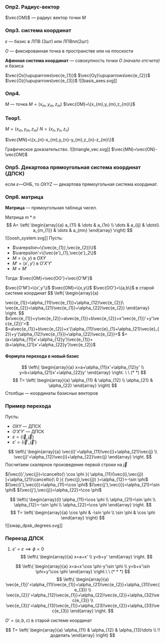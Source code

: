 ### Опр2. Радиус-вектор

$\vec{OM}$ — радиус вектор точки $M$

### Опр3. система координат

$\varepsilon$ ­— базис в ЛПВ (3шт) или ЛПВпл(2шт)

$O$ — фиксированная точка в пространстве или на плоскости

**Афинная система координат** — совокупность точки $O$ _(начало отсчета)_ и базиса

$\vec{Ox}\upuparrows\vec{e_{1}}$
$\vec{Oy}\upuparrows\vec{e_{2}}$
$\vec{Oz}\upuparrows\vec{e_{3}}$
![[basis_axes.svg]]
### Опр4. 
$M$ — точка
$M=(x_{m},y_{m},z_{m})$
$\vec{OM}=\{x_{m},y_{m},z_{m}\}$

### Теор1.

$M=(x_{m},y_{m},z_{m})$
$N=(x_{n},y_{n},z_{n})$

$\vec{MN}=\{x_{n}-x_{m},y_{n}-y_{m},z_{n}-z_{m}\}$

Графическое доказательство.
![[triangle_vec.svg]]
$\vec{MN}=\vec{ON}-\vec{OM}$
### Опр5. Декартова прямоугольная система координат (ДПСК)

если $\varepsilon$—ОНБ, то $OXYZ$ — декартова прямоугольная система координат.

### Опр6. матрица

**Матрица** — прямоугольная таблица чисел.

Матрица $m*n$ 
$$
A=
\left(
\begin{array}{a}
a_{11} & \dots & a_{1n} \\
\dots  & a_{ij}  & \dots\\
a_{m_{1}} & \dots & a_{mn}
\end{array}
\right)
$$
![[oosh_system.svg]]
Пусть:
- $\varepsilon=\{\vec{e_{1}},\vec{e_{2}}\}$
- $\varepsilon'=\{\vec{e'}_{1},\vec{e'}_2\}$
- $M=(x,y)$ в $OXY$
- $M'=(x',y')$ в $O'X'Y'$
- $M=M'$

Тогда:
$\vec{OM}=\vec{OO'}+\vec{O'M'}$

$\vec{O'M'}=\{x',y'\}$
$\vec{OM}=\{x,y\}$
$\vec{OO'}=\{a,b\}$ в старой системе координат
$$
\left\{
\begin{array}{a}

\vec{e_{1}}=\alpha_{11}\vec{e_{1}}+\alpha_{12}\vec{e_{2}}\\
\vec{e_{2}}=\alpha_{21}\vec{e_{1}}+\alpha_{22}\vec{e_{2}}
\end{array}
\right.
$$
$x\vec{e_{1}}+y\vec{e_{2}}=a\vec{e_{1}}+b\vec{e_{2}}+x'\vec{e_{1}}'+y'\vec{e_{2}}'=$
$=a\vec{e_{1}}+b\vec{e_{2}}+x'(\alpha_{11}\vec{e}_{1}+\alpha_{21}\vec{e}_{2})+y'(\alpha_{12}\vec{e_{1}})+\alpha_{22}\vec{e_{2}}=$
$=(a+\alpha_{11}x'+\alpha_{12}y')\vec{e_{1}}+(b+\alpha_{21}x'+\alpha_{22}y')\vec{e_{2}}$

####  Формула перехода в новый базис
$$
\left\{
\begin{array}{a}
x=a+\alpha_{11}x'+\alpha_{12}y' \\
y=b+\alpha_{21}x'+\alpha_{22}y'
\end{array}
\right. \ \ (* *)
$$
$$
T=
\left(
\begin{array}{a} 
\alpha_{11} & \alpha_{12} \\
\alpha_{21} & \alpha_{22}
\end{array}
\right)
$$
Столбцы — координаты базисных векторов

### Пример перехода
Пусть:
- $OXY$ — ДПСК
- $O'X'Y'$ — ДПСК
- $\varepsilon=\{\vec{i},\vec{j}\}$
- $\varepsilon'=\{\vec{i}',\vec{j}'\}$

$$
\left\{
\begin{array}{a}
\vec{i}'=\alpha_{11}\vec{i}+\alpha_{21}\vec{j} \\
\vec{j}'=\alpha_{12}\vec{i}+\alpha_{22}\vec{j}
\end{array}
\right.
$$
Посчитаем скалярное произведение первой строки на $\vec{j}$

$(\vec{i}',\vec{j})=\cancelto{\  \cos \phi }{ \alpha_{11}(\vec{i},\vec{j}) }+\alpha_{21}\cancelto{\ 0 }{ (\vec{j},\vec{j}) }=\alpha_{12}=-\sin \phi$
$(\vec{i'},\vec{i})=\alpha_{11}=\cos \phi$
$(\vec{j'},\vec{i})=\alpha_{21}=\sin \phi$
$(\vec{j'},\vec{j})=\alpha_{22}=\cos \phi$

$$
\left\{
\begin{array}{l}
\alpha_{11}=\cos \phi \\
\alpha_{21}=\sin \phi  \\
\alpha_{12}=-\sin \phi \\
\alpha_{22}=\cos \phi
\end{array}
\right.
$$
$$
T=
\left(
\begin{array}{a}
\cos \phi & -\sin \phi \\
\sin \phi & \cos \phi
\end{array}
\right)
$$
![[swap_dpsk_degrees.svg]]
### Переезд ДПСК
1. $\varepsilon'=\varepsilon\implies \phi=0$
$$
\left\{
\begin{array}{a}
x=a+x' \\
y=b+y'
\end{array}
\right.
$$

$$
\left\{
\begin{array}{a}
x=a+x'\cos \phi-y'\sin \phi \\
y=b+x'\sin \phi+y'\cos \phi
\end{array}
\right.\ \ (* * *)
$$
$$
\left\{
\begin{array}{a}
\vec{e_{1}}'=\alpha_{11}\vec{e_{1}}+\alpha_{21}\vec{e_{2}}+\alpha_{31}\vec{e_{3}} \\
\vec{e_{2}}'=\alpha_{12}\vec{e_{1}}+\alpha_{22}\vec{e_{2}}+\alpha_{32}\vec{e_{3}} \\
\vec{e_{3}}'=\alpha_{13}\vec{e_{1}}+\alpha_{23}\vec{e_{2}}+\alpha_{33}\vec{e_{3}}
\end{array}
\right.
$$

$O'=(a,b,c)$  в старой системе координат

$$
T=
\left(
\begin{array}{a}
\alpha_{11}  & \alpha_{12} & \alpha_{13}\dots \\
!!доделать
\end{array}
\right)
$$

